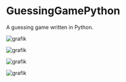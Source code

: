 # GuessingGamePython
A guessing game written in Python.

![grafik](https://user-images.githubusercontent.com/98595145/170050302-e7559096-82c8-493f-babd-c9609a15e706.png)


![grafik](https://user-images.githubusercontent.com/98595145/170050399-6b3c7622-e59c-4f78-8b1d-c9a1a08374ab.png)


![grafik](https://user-images.githubusercontent.com/98595145/170050458-750f3857-da98-4e8b-953c-10ef3407bb5d.png)


![grafik](https://user-images.githubusercontent.com/98595145/170050665-fdc639c0-5c14-4719-bc2e-62229121503f.png)


